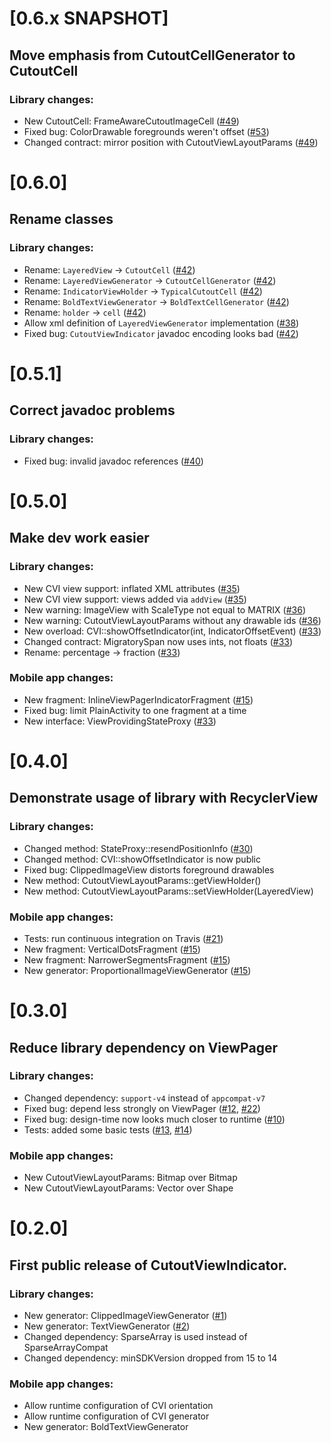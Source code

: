 # [0.6.x SNAPSHOT]
## Move emphasis from CutoutCellGenerator to CutoutCell

### Library changes:
* New CutoutCell: FrameAwareCutoutImageCell ([#49])
* Fixed bug: ColorDrawable foregrounds weren't offset ([#53])
* Changed contract: mirror position with CutoutViewLayoutParams ([#49])

# [0.6.0]
## Rename classes

### Library changes:
* Rename: `LayeredView` -> `CutoutCell` ([#42])
* Rename: `LayeredViewGenerator` -> `CutoutCellGenerator` ([#42])
* Rename: `IndicatorViewHolder` -> `TypicalCutoutCell` ([#42])
* Rename: `BoldTextViewGenerator` -> `BoldTextCellGenerator` ([#42])
* Rename: `holder` -> `cell` ([#42])
* Allow xml definition of `LayeredViewGenerator` implementation ([#38])
* Fixed bug: `CutoutViewIndicator` javadoc encoding looks bad ([#42])

# [0.5.1]
## Correct javadoc problems

### Library changes:
* Fixed bug: invalid javadoc references ([#40])

# [0.5.0]
## Make dev work easier

### Library changes:
* New CVI view support: inflated XML attributes ([#35])
* New CVI view support: views added via `addView` ([#35])
* New warning: ImageView with ScaleType not equal to MATRIX ([#36])
* New warning: CutoutViewLayoutParams without any drawable ids ([#36])
* New overload: CVI::showOffsetIndicator(int, IndicatorOffsetEvent) ([#33])
* Changed contract: MigratorySpan now uses ints, not floats ([#33])
* Rename: percentage -> fraction ([#33])

### Mobile app changes:
* New fragment: InlineViewPagerIndicatorFragment ([#15])
* Fixed bug: limit PlainActivity to one fragment at a time
* New interface: ViewProvidingStateProxy ([#33])

# [0.4.0]
## Demonstrate usage of library with RecyclerView

### Library changes:
* Changed method: StateProxy::resendPositionInfo ([#30])
* Changed method: CVI::showOffsetIndicator is now public
* Fixed bug: ClippedImageView distorts foreground drawables
* New method: CutoutViewLayoutParams::getViewHolder()
* New method: CutoutViewLayoutParams::setViewHolder(LayeredView)

### Mobile app changes:
* Tests: run continuous integration on Travis ([#21])
* New fragment: VerticalDotsFragment ([#15])
* New fragment: NarrowerSegmentsFragment ([#15])
* New generator: ProportionalImageViewGenerator ([#15])

# [0.3.0]
## Reduce library dependency on ViewPager

### Library changes:
* Changed dependency: `support-v4` instead of `appcompat-v7`
* Fixed bug: depend less strongly on ViewPager ([#12], [#22])
* Fixed bug: design-time now looks much closer to runtime ([#10])
* Tests: added some basic tests ([#13], [#14])

### Mobile app changes:
* New CutoutViewLayoutParams: Bitmap over Bitmap
* New CutoutViewLayoutParams: Vector over Shape


# [0.2.0]
## First public release of CutoutViewIndicator.

### Library changes:
* New generator: ClippedImageViewGenerator ([#1])
* New generator: TextViewGenerator ([#2])
* Changed dependency: SparseArray is used instead of SparseArrayCompat
* Changed dependency: minSDKVersion dropped from 15 to 14

### Mobile app changes:
* Allow runtime configuration of CVI orientation
* Allow runtime configuration of CVI generator
* New generator: BoldTextViewGenerator


[#1]: https://github.com/fuzz-productions/CutoutViewIndicator/issues/1
[#2]: https://github.com/fuzz-productions/CutoutViewIndicator/issues/2
[#10]: https://github.com/fuzz-productions/CutoutViewIndicator/issues/10
[#12]: https://github.com/fuzz-productions/CutoutViewIndicator/issues/12
[#13]: https://github.com/fuzz-productions/CutoutViewIndicator/issues/13
[#14]: https://github.com/fuzz-productions/CutoutViewIndicator/issues/14
[#15]: https://github.com/fuzz-productions/CutoutViewIndicator/issues/15
[#21]: https://github.com/fuzz-productions/CutoutViewIndicator/issues/21
[#22]: https://github.com/fuzz-productions/CutoutViewIndicator/issues/22
[#30]: https://github.com/fuzz-productions/CutoutViewIndicator/issues/30
[#33]: https://github.com/fuzz-productions/CutoutViewIndicator/issues/33
[#35]: https://github.com/fuzz-productions/CutoutViewIndicator/issues/35
[#36]: https://github.com/fuzz-productions/CutoutViewIndicator/issues/36
[#38]: https://github.com/fuzz-productions/CutoutViewIndicator/issues/38
[#40]: https://github.com/fuzz-productions/CutoutViewIndicator/issues/40
[#42]: https://github.com/fuzz-productions/CutoutViewIndicator/issues/42
[#49]: https://github.com/fuzz-productions/CutoutViewIndicator/issues/49
[#53]: https://github.com/fuzz-productions/CutoutViewIndicator/issues/53
